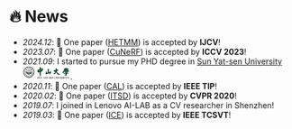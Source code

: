 <!--🔥⭐️🎉 -->

# 🔥 News
- *2024.12*: 🎉 One paper ([HETMM](https://link.springer.com/article/10.1007/s11263-024-02323-0)) is accepted by **IJCV**!
- *2023.07*: 🎉 One paper ([CuNeRF](https://narcissusex.github.io/CuNeRF/)) is accepted by **ICCV 2023**!
- *2021.09*: I started to pursue my PHD degree in [Sun Yat-sen University](https://www.sysu.edu.cn/sysuen) <img src='./images/sysu_logos_nobg.png' style='width: 6em;'>.
- *2020.11*: 🎉 One paper ([CAL](https://ieeexplore.ieee.org/abstract/document/9262030)) is accepted by **IEEE TIP**!
- *2020.02*: 🎉 One paper ([ITSD](https://openaccess.thecvf.com/content_CVPR_2020/html/Zhou_Interactive_Two-Stream_Decoder_for_Accurate_and_Fast_Saliency_Detection_CVPR_2020_paper.html)) is accepted by **CVPR 2020**!
- *2019.07*: I joined in Lenovo AI-LAB as a CV researcher in Shenzhen!
- *2019.03*: 🎉 One paper ([ICE](https://ieeexplore.ieee.org/abstract/document/8678803)) is accepted by **IEEE TCSVT**!